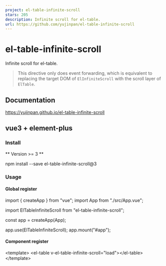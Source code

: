 ```yaml
---
project: el-table-infinite-scroll
stars: 205
description: Infinite scroll for el-table.
url: https://github.com/yujinpan/el-table-infinite-scroll
---
```


el-table-infinite-scroll
========================

Infinite scroll for el-table.

> This directive only does event forwarding, which is equivalent to replacing the target DOM of `ElInfiniteScroll` with the scroll layer of `ElTable`.

Documentation
-------------

https://yujinpan.github.io/el-table-infinite-scroll

vue3 + element-plus
-------------------

### Install

\*\* Version >= 3 \*\*

npm install --save el-table-infinite-scroll@3

### Usage

#### Global register

import { createApp } from "vue";
import App from "./src/App.vue";

import ElTableInfiniteScroll from "el-table-infinite-scroll";

const app \= createApp(App);

app.use(ElTableInfiniteScroll);
app.mount("#app");

#### Component register

<template\>
  <el-table v-el-table-infinite-scroll\="load"\></el-table\>
</template\>

<script setup>
import { default as vElTableInfiniteScroll } from "el-table-infinite-scroll";
</script\>

### Example

<template\>
  <el-table
    v-el-table-infinite-scroll\="load"
    :data\="data"
    :infinite-scroll-disabled\="disabled"
    height\="200px"
  >
    <el-table-column type\="index" />
    <el-table-column prop\="date" label\="date" />
    <el-table-column prop\="name" label\="name" />
    <el-table-column prop\="age" label\="age" />
  </el-table\>
</template\>

<script setup>
import { ref } from "vue";
const dataTemplate \= new Array(10).fill({
  date: "2009-01-01",
  name: "Tom",
  age: "30",
});
const data \= ref(\[\]);
const disabled \= ref(false);
const page \= ref(0);
const total \= ref(5);
const load \= () \=> {
  if (disabled.value) return;
  page.value++;
  if (page.value <= total.value) {
    data.value \= data.value.concat(dataTemplate);
  }
  if (page.value \=== total.value) {
    disabled.value \= true;
  }
};
</script\>

### Options

Supported element-plus/infinite-scroll all options.

vue2 + element-ui
-----------------

### Install

\*\* Version ^ 2 \*\*

npm install --save el-table-infinite-scroll@2

### Usage

#### Global register

import Vue from "vue";

import ElTableInfiniteScroll from "el-table-infinite-scroll";

Vue.directive("el-table-infinite-scroll", ElTableInfiniteScroll);

#### Component register

<script\>
import ElTableInfiniteScroll from "el-table-infinite-scroll";
export default {
  directives: {
    "el-table-infinite-scroll": ElTableInfiniteScroll,
  },
};
</script\>

### Example

<template\>
  <el-table
    v-el-table-infinite-scroll\="load"
    :data\="data"
    :infinite-scroll-disabled\="disabled"
    height\="200px"
  >
    <el-table-column type\="index" />
    <el-table-column prop\="date" label\="date" />
    <el-table-column prop\="name" label\="name" />
    <el-table-column prop\="age" label\="age" />
  </el-table\>
</template\>

<script\>
const dataTemplate \= new Array(10).fill({
  date: "2009-01-01",
  name: "Tom",
  age: "30",
});
export default {
  data() {
    return {
      data: \[\],
      page: 0,
      total: 5,
    };
  },
  methods: {
    load() {
      if (this.disabled) return;
      this.page++;
      if (this.page <= this.total) {
        this.data \= this.data.concat(dataTemplate);
      }
      if (this.page \=== this.total) {
        this.disabled \= true;
      }
    },
  },
};
</script\>

### Options

Supported element-ui/infinite-scroll all options.

Contribution
------------

Thanks to JetBrains for supporting my free open source license.
